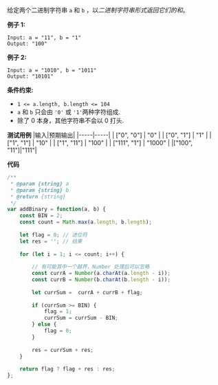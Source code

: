 给定两个二进制字符串 `a` 和 `b` ，以*二进制字符串形式返回它们的和*。

 

**例子 1:**

```
Input: a = "11", b = "1"
Output: "100"
```

**例子 2:**

```
Input: a = "1010", b = "1011"
Output: "10101"
```

 

**条件约束:**

- `1 <= a.length, b.length <= 104`
- `a` 和 `b` 只会由 `'0'` 或 `'1'`两种字符组成.
- 除了 0 本身，其他字符串不会以 0 打头.



**测试用例**
|输入|预期输出|
|-----|-----|
| ["0", "0"] | "0" |
| ["0", "1"] | "1" |
| ["1", "1"] | "10" |
| ["1", "11"] | "100" |
| ["111", "1"] | "1000" |
|["100", "11"]|"111"|

**代码**

``` javascript
/**
 * @param {string} a
 * @param {string} b
 * @return {string}
 */
var addBinary = function(a, b) {
    const BIN = 2;
    const count = Math.max(a.length, b.length);
    
    let flag = 0; // 进位符
    let res = ''; // 结果
    
    for (let i = 1; i <= count; i++) {
        
        // 有可能其中一个越界，Number 处理后可以忽略
        const currA = Number(a.charAt(a.length - i));
        const currB = Number(b.charAt(b.length - i));
        
        let currSum =  currA + currB + flag;
        
        if (currSum >= BIN) {
            flag = 1;
            currSum = currSum - BIN;
        } else {
            flag = 0;
        }
        
        res = currSum + res;
    }
    
    return flag ? flag + res : res;
};
```
